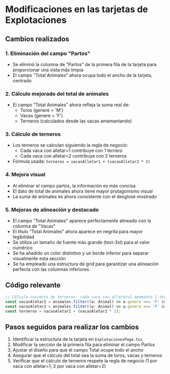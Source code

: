 # Modificaciones en las tarjetas de Explotaciones

## Cambios realizados

### 1. Eliminación del campo "Partos"

- Se eliminó la columna de "Partos" de la primera fila de la tarjeta para proporcionar una vista más limpia
- El campo "Total Animales" ahora ocupa todo el ancho de la tarjeta, centrado

### 2. Cálculo mejorado del total de animales

- El campo "Total Animales" ahora refleja la suma real de:
  - Toros (genere = 'M')
  - Vacas (genere = 'F')
  - Terneros (calculados desde las vacas amamantando)

### 3. Cálculo de terneros

- Los terneros se calculan siguiendo la regla de negocio:
  - Cada vaca con alletar=1 contribuye con 1 ternero
  - Cada vaca con alletar=2 contribuye con 2 terneros
- Fórmula usada: `terneros = vacasAlletar1 + (vacasAlletar2 * 2)`

### 4. Mejora visual

- Al eliminar el campo partos, la información es más concisa
- El dato de total de animales ahora tiene mayor protagonismo visual
- La suma de animales es ahora consistente con el desglose mostrado

### 5. Mejoras de alineación y destacado

- El campo "Total Animales" aparece perfectamente alineado con la columna de "Vacas"
- El título "Total Animales" ahora aparece en negrita para mayor legibilidad
- Se utiliza un tamaño de fuente más grande (text-3xl) para el valor numérico
- Se ha añadido un color distintivo y un borde inferior para separar visualmente esta sección
- Se ha empleado una estructura de grid para garantizar una alineación perfecta con las columnas inferiores

## Código relevante

```typescript
// Cálculo correcto de terneros: cada vaca con alletar=1 amamanta 1 ternero y cada vaca con alletar=2 amamanta 2 terneros
const vacasAletar1 = animales.filter((a: Animal) => a.genere === 'F' && ['1', 1].includes(a.alletar as any)).length;
const vacasAletar2 = animales.filter((a: Animal) => a.genere === 'F' && ['2', 2].includes(a.alletar as any)).length;
const terneros = vacasAletar1 + (vacasAletar2 * 2);
```

## Pasos seguidos para realizar los cambios

1. Identificar la estructura de la tarjeta en `ExplotacionesPage.tsx`
2. Modificar la sección de la primera fila para eliminar el campo Partos
3. Ajustar el diseño para que el campo Total ocupe todo el ancho
4. Asegurar que el cálculo del total sea la suma de toros, vacas y terneros
5. Verificar que el cálculo de terneros respete la regla de negocio (1 por vaca con alletar=1, 2 por vaca con alletar=2)
